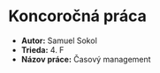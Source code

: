 # Koncoročná práca
- **Autor:** Samuel Sokol
- **Trieda:** 4. F
- **Názov práce:** Časový management
